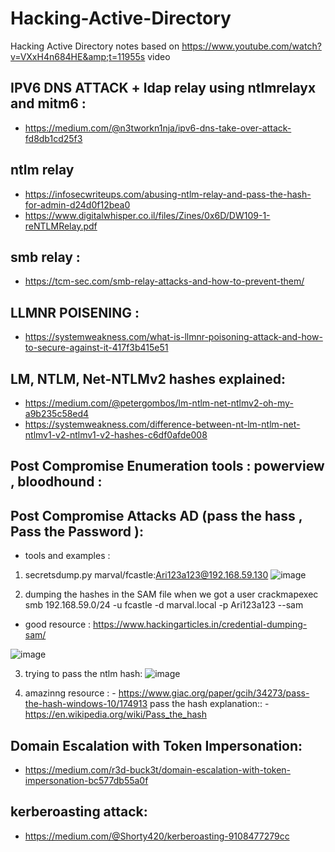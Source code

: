 # Hacking-Active-Directory
Hacking Active Directory  notes based on https://www.youtube.com/watch?v=VXxH4n684HE&amp;t=11955s video


## IPV6 DNS ATTACK + ldap relay using ntlmrelayx and mitm6 :

- https://medium.com/@n3tworkn1nja/ipv6-dns-take-over-attack-fd8db1cd25f3

## ntlm relay
- https://infosecwriteups.com/abusing-ntlm-relay-and-pass-the-hash-for-admin-d24d0f12bea0
- https://www.digitalwhisper.co.il/files/Zines/0x6D/DW109-1-reNTLMRelay.pdf
## smb relay :

- https://tcm-sec.com/smb-relay-attacks-and-how-to-prevent-them/

## LLMNR POISENING :

- https://systemweakness.com/what-is-llmnr-poisoning-attack-and-how-to-secure-against-it-417f3b415e51


## LM, NTLM, Net-NTLMv2 hashes explained:
- https://medium.com/@petergombos/lm-ntlm-net-ntlmv2-oh-my-a9b235c58ed4
- https://systemweakness.com/difference-between-nt-lm-ntlm-net-ntlmv1-v2-ntlmv1-v2-hashes-c6df0afde008

## Post Compromise Enumeration tools : powerview , bloodhound :


## Post Compromise Attacks AD (pass the hass , Pass the Password ):

- tools and examples :

1. secretsdump.py marval/fcastle:Ari123a123@192.168.59.130
 ![image](https://github.com/ArielElb/Hacking-Active-Directory/assets/94087682/1bc081fe-0c05-4e48-8697-381e2e784916)

2. dumping the hashes in the SAM file when we got a user
crackmapexec smb 192.168.59.0/24 -u fcastle -d marval.local -p Ari123a123 --sam

- good resource : https://www.hackingarticles.in/credential-dumping-sam/

![image](https://github.com/ArielElb/Hacking-Active-Directory/assets/94087682/d82819ee-059e-4f47-8a42-ef9df98192f2)

3. trying to pass the ntlm hash:
![image](https://github.com/ArielElb/Hacking-Active-Directory/assets/94087682/04c932f7-3749-4896-99ee-134effbf2b83)

4. amazinng resource : - https://www.giac.org/paper/gcih/34273/pass-the-hash-windows-10/174913
pass the hash explanation:: -https://en.wikipedia.org/wiki/Pass_the_hash

## Domain Escalation with Token Impersonation:

- https://medium.com/r3d-buck3t/domain-escalation-with-token-impersonation-bc577db55a0f

## kerberoasting attack:

- https://medium.com/@Shorty420/kerberoasting-9108477279cc




